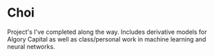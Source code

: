 # Choi
Project's I've completed along the way. Includes derivative models for Algory Capital as well as class/personal work in machine learning and neural networks.
